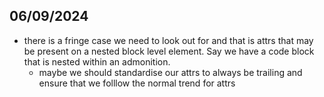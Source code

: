 ## 06/09/2024
- there is a fringe case we need to look out for and that is attrs that may be present on a nested block level element. Say we have a code block that is nested within an admonition. 
  - maybe we should standardise our attrs to always be trailing and ensure that we folllow the normal trend for attrs 